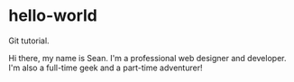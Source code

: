 # hello-world
Git tutorial.

Hi there, my name is Sean. I'm a professional web designer and developer. I'm also a full-time geek and a part-time adventurer!
